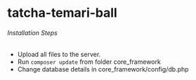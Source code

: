 # tatcha-temari-ball  
###### Installation Steps
- Upload all files to the server.
- Run `composer update` from folder core_framework
- Change database details in core_framework/config/db.php

